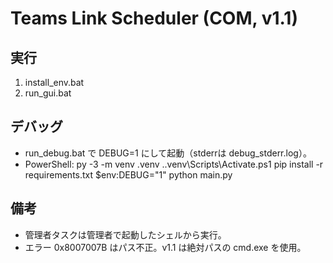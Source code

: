 # Teams Link Scheduler (COM, v1.1)

## 実行
1. install_env.bat
2. run_gui.bat

## デバッグ
- run_debug.bat で DEBUG=1 にして起動（stderrは debug_stderr.log）。
- PowerShell:
  py -3 -m venv .venv
  .\.venv\Scripts\Activate.ps1
  pip install -r requirements.txt
  $env:DEBUG="1"
  python main.py

## 備考
- 管理者タスクは管理者で起動したシェルから実行。
- エラー 0x8007007B はパス不正。v1.1 は絶対パスの cmd.exe を使用。
